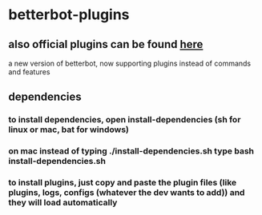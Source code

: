 # betterbot-plugins
## also official plugins can be found [here](https://github.com/NRDsstuff/official-plugbot-plugins)
a new version of betterbot, now supporting plugins instead of commands and features
## dependencies
### to install dependencies, open install-dependencies (sh for linux or mac, bat for windows)
### on mac instead of typing ./install-dependencies.sh type bash install-dependencies.sh
### to install plugins, just copy and paste the plugin files (like plugins, logs, configs (whatever the dev wants to add)) and they will load automatically 
